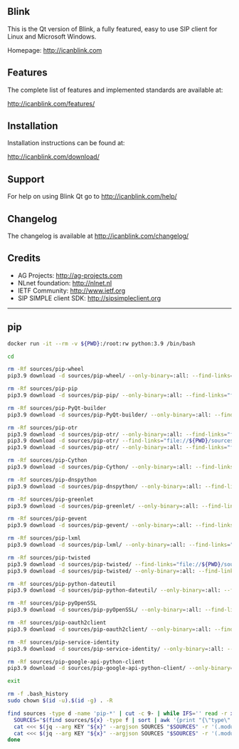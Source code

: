 ## Blink
This is the Qt version of Blink, a fully featured, easy to use SIP client
for Linux and Microsoft Windows.

Homepage: http://icanblink.com

## Features

The complete list of features and implemented standards are available at:

http://icanblink.com/features/

## Installation

Installation instructions can be found at:

http://icanblink.com/download/

## Support

For help on using Blink Qt go to http://icanblink.com/help/

## Changelog

The changelog is available at http://icanblink.com/changelog/

## Credits

 * AG Projects: http://ag-projects.com
 * NLnet foundation: http://nlnet.nl
 * IETF Community: http://www.ietf.org
 * SIP SIMPLE client SDK: http://sipsimpleclient.org

------

## pip
```bash
docker run -it --rm -v ${PWD}:/root:rw python:3.9 /bin/bash

cd

rm -Rf sources/pip-wheel
pip3.9 download -d sources/pip-wheel/ --only-binary=:all: --find-links="file://${PWD}/sources/pip-wheel" "wheel"

rm -Rf sources/pip-pip
pip3.9 download -d sources/pip-pip/ --only-binary=:all: --find-links="file://${PWD}/sources/pip-pip" "pip"

rm -Rf sources/pip-PyQt-builder
pip3.9 download -d sources/pip-PyQt-builder/ --only-binary=:all: --find-links="file://${PWD}/sources/pip-PyQt-builder" "PyQt-builder"

rm -Rf sources/pip-otr
pip3.9 download -d sources/pip-otr/ --only-binary=:all: --find-links="file://${PWD}/sources/pip-otr" "zope.interface"
pip3.9 download -d sources/pip-otr/ --find-links="file://${PWD}/sources/pip-otr" "gmpy2"
pip3.9 download -d sources/pip-otr/ --only-binary=:all: --find-links="file://${PWD}/sources/pip-otr" "cryptography"

rm -Rf sources/pip-Cython
pip3.9 download -d sources/pip-Cython/ --only-binary=:all: --find-links="file://${PWD}/sources/pip-Cython" "Cython"

rm -Rf sources/pip-dnspython
pip3.9 download -d sources/pip-dnspython/ --only-binary=:all: --find-links="file://${PWD}/sources/pip-dnspython" "dnspython"

rm -Rf sources/pip-greenlet
pip3.9 download -d sources/pip-greenlet/ --only-binary=:all: --find-links="file://${PWD}/sources/pip-greenlet" "greenlet"

rm -Rf sources/pip-gevent
pip3.9 download -d sources/pip-gevent/ --only-binary=:all: --find-links="file://${PWD}/sources/pip-gevent" "gevent"

rm -Rf sources/pip-lxml
pip3.9 download -d sources/pip-lxml/ --only-binary=:all: --find-links="file://${PWD}/sources/pip-lxml" "lxml"

rm -Rf sources/pip-twisted
pip3.9 download -d sources/pip-twisted/ --find-links="file://${PWD}/sources/pip-twisted" "m2r"
pip3.9 download -d sources/pip-twisted/ --only-binary=:all: --find-links="file://${PWD}/sources/pip-twisted" "twisted"

rm -Rf sources/pip-python-dateutil
pip3.9 download -d sources/pip-python-dateutil/ --only-binary=:all: --find-links="file://${PWD}/sources/pip-python-dateutil" "python-dateutil"

rm -Rf sources/pip-pyOpenSSL
pip3.9 download -d sources/pip-pyOpenSSL/ --only-binary=:all: --find-links="file://${PWD}/sources/pip-pyOpenSSL" "pyOpenSSL"

rm -Rf sources/pip-oauth2client
pip3.9 download -d sources/pip-oauth2client/ --only-binary=:all: --find-links="file://${PWD}/sources/pip-oauth2client" "oauth2client"

rm -Rf sources/pip-service-identity
pip3.9 download -d sources/pip-service-identity/ --only-binary=:all: --find-links="file://${PWD}/sources/pip-service-identity" "service-identity"

rm -Rf sources/pip-google-api-python-client
pip3.9 download -d sources/pip-google-api-python-client/ --only-binary=:all: --find-links="file://${PWD}/sources/pip-google-api-python-client" "google-api-python-client"

exit

rm -f .bash_history
sudo chown $(id -u).$(id -g) . -R

find sources -type d -name 'pip-*' | cut -c 9- | while IFS='' read -r x; do
  SOURCES="$(find sources/${x} -type f | sort | awk '{print "{\"type\": \"file\", \"path\": \""$0"\"}"}' | jq -s -r -c '.')"
  cat <<< $(jq --arg KEY "${x}" --argjson SOURCES "$SOURCES" -r '(.modules[] | select(.name == $KEY).sources) = $SOURCES' com.icanblink.blink.json) > com.icanblink.blink.json
  cat <<< $(jq --arg KEY "${x}" --argjson SOURCES "$SOURCES" -r '(.modules[] | .modules[]? | select(.name == $KEY).sources) = $SOURCES' com.icanblink.blink.json) > com.icanblink.blink.json
done

```
